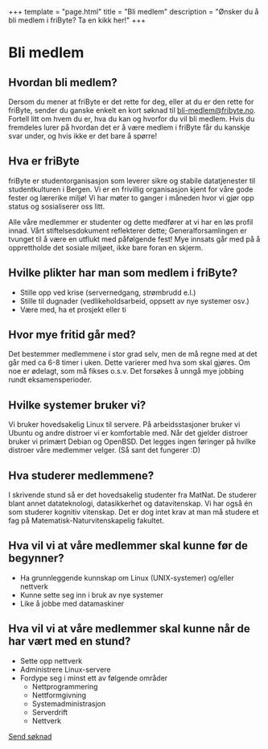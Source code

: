 +++
template = "page.html"
title = "Bli medlem"
description = "Ønsker du å bli medlem i friByte? Ta en kikk her!"
+++

# Bli medlem

## Hvordan bli medlem?

Dersom du mener at friByte er det rette for deg, eller at du er den rette for friByte, sender du ganske enkelt en kort søknad til [bli-medlem@fribyte.no](mailto:bli-medlem@fribyte.no). Fortell litt om hvem du er, hva du kan og hvorfor du vil bli medlem. Hvis du fremdeles lurer på hvordan det er å være medlem i friByte får du kanskje svar under, og hvis ikke er det bare å spørre!

## Hva er friByte

friByte er studentorganisasjon som leverer sikre og stabile datatjenester til studentkulturen i Bergen. Vi er en frivillig organisasjon kjent for våre gode fester og lærerike miljø! Vi har møter to ganger i måneden hvor vi gjør opp status og sosialiserer oss litt.

Alle våre medlemmer er studenter og dette medfører at vi har en løs profil innad. Vårt stiftelsesdokument reflekterer dette; Generalforsamlingen er tvunget til å være en utflukt med påfølgende fest! Mye innsats går med på å opprettholde det sosiale miljøet, ikke bare foran en skjerm.

## Hvilke plikter har man som medlem i friByte?

- Stille opp ved krise (servernedgang, strømbrudd e.l.)
- Stille til dugnader (vedlikeholdsarbeid, oppsett av nye systemer osv.)
- Være med, ha et prosjekt eller ti

## Hvor mye fritid går med?

Det bestemmer medlemmene i stor grad selv, men de må regne med at det går med ca 6-8 timer i uken. Dette varierer med hva som skal gjøres. Om noe er ødelagt, som må fikses o.s.v. Det forsøkes å unngå mye jobbing rundt eksamensperioder.

## Hvilke systemer bruker vi?

Vi bruker hovedsakelig Linux til servere. På arbeidsstasjoner bruker vi Ubuntu og andre distroer vi er komfortable med. Når det gjelder distroer bruker vi primært Debian og OpenBSD. Det legges ingen føringer på hvilke distroer våre medlemmer velger. (Så sant det fungerer :D)

## Hva studerer medlemmene?

I skrivende stund så er det hovedsakelig studenter fra MatNat. De studerer blant annet datateknologi, datasikkerhet og datavitenskap. Vi har også én som studerer kognitiv vitenskap. Det er dog intet krav at man må studere et fag på Matematisk-Naturvitenskapelig fakultet.

## Hva vil vi at våre medlemmer skal kunne før de begynner?

- Ha grunnleggende kunnskap om Linux (UNIX-systemer) og/eller nettverk
- Kunne sette seg inn i bruk av nye systemer
- Like å jobbe med datamaskiner

## Hva vil vi at våre medlemmer skal kunne når de har vært med en stund?

- Sette opp nettverk
- Administrere Linux-servere
- Fordype seg i minst ett av følgende områder
  - Nettprogrammering
  - Nettformgivning
  - Systemadministrasjon
  - Serverdrift
  - Nettverk

<div class="button-container center">
    <a href="mailto:bli-medlem@fribyte.no?subject=Søknad&body=Kjære friByte," class="btn primary center underscore">Send søknad</a>
</div>

